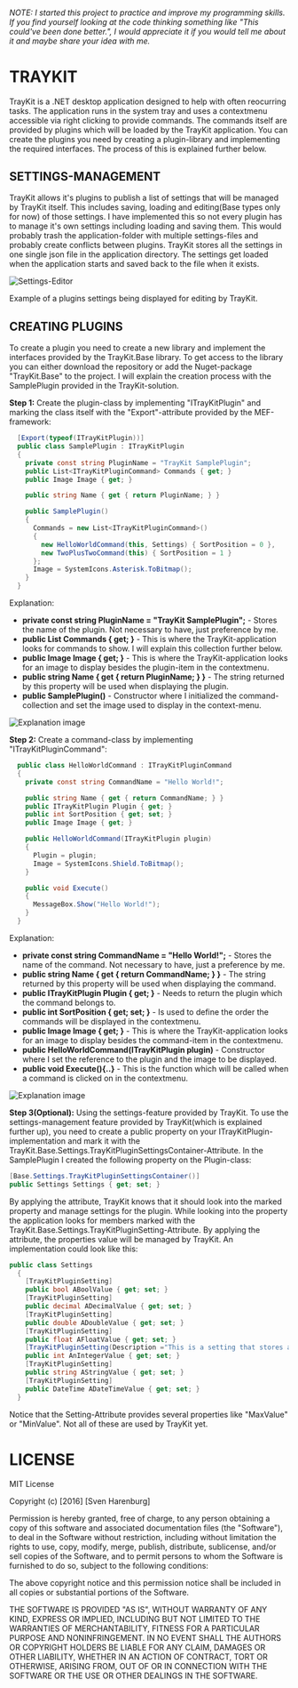 ###### NOTE: I started this project to practice and improve my programming skills. If you find yourself looking at the code thinking something like "This could've been done better.", I would appreciate it if you would tell me about it and maybe share your idea with me.


# TRAYKIT

TrayKit is a .NET desktop application designed to help with often reocurring tasks. The application runs in the system tray and uses a contextmenu accessible via right clicking to provide commands.
The commands itself are provided by plugins which will be loaded by the TrayKit application. You can create the plugins you need by creating a plugin-library and implementing the required interfaces. The process of this is explained further below.



## SETTINGS-MANAGEMENT

TrayKit allows it's plugins to publish a list of settings that will be managed by TrayKit itself. This includes saving, loading and editing(Base types only for now) of those settings. I have implemented this so not every plugin has to manage it's own settings including loading and saving them. This would probably trash the application-folder with multiple settings-files and probably create conflicts between plugins.
TrayKit stores all the settings in one single json file in the application directory. The settings get loaded when the application starts and saved back to the file when it exists.

![Settings-Editor](http://i.imgur.com/KpWXJt8.png "Settings-Editor image")

Example of a plugins settings being displayed for editing by TrayKit.


## CREATING PLUGINS

To create a plugin you need to create a new library and implement the interfaces provided by the TrayKit.Base library. To get access to the library you can either download the repository or add the Nuget-package "TrayKit.Base" to the project. I will explain the creation process with the SamplePlugin provided in the TrayKit-solution.

**Step 1:**
Create the plugin-class by implementing "ITrayKitPlugin" and marking the class itself with the "Export"-attribute provided by the MEF-framework:

```C#
  [Export(typeof(ITrayKitPlugin))]
  public class SamplePlugin : ITrayKitPlugin
  {
	private const string PluginName = "TrayKit SamplePlugin";
    public List<ITrayKitPluginCommand> Commands { get; }
    public Image Image { get; }

	public string Name { get { return PluginName; } }

    public SamplePlugin()
    {
      Commands = new List<ITrayKitPluginCommand>()
      {
        new HelloWorldCommand(this, Settings) { SortPosition = 0 },
        new TwoPlusTwoCommand(this) { SortPosition = 1 }
      };
      Image = SystemIcons.Asterisk.ToBitmap();
    }
  }
```


Explanation:

* **private const string PluginName = "TrayKit SamplePlugin";** - Stores the name of the plugin. Not necessary to have, just preference by me.
* **public List<ITrayKitPluginCommand> Commands { get; }** - This is where the TrayKit-application looks for commands to show. I will explain this collection further below.
* **public Image Image { get; }** - This is where the TrayKit-application looks for an image to display besides the plugin-item in the contextmenu.
* **public string Name { get { return PluginName; } }** - The string returned by this property will be used when displaying the plugin.
* **public SamplePlugin()** - Constructor where I initialized the command-collection and set the image used to display in the context-menu.

![Explanation image](http://i.imgur.com/XzF075c.png "Plugin-class explanation")

**Step 2:**
Create a command-class by implementing "ITrayKitPluginCommand":

```C#
  public class HelloWorldCommand : ITrayKitPluginCommand
  {
    private const string CommandName = "Hello World!";

    public string Name { get { return CommandName; } }
    public ITrayKitPlugin Plugin { get; }
    public int SortPosition { get; set; }
    public Image Image { get; }

    public HelloWorldCommand(ITrayKitPlugin plugin)
    {
      Plugin = plugin;
      Image = SystemIcons.Shield.ToBitmap();
    }

    public void Execute()
    {
      MessageBox.Show("Hello World!");
    }
  }
```
		
Explanation:

* **private const string CommandName = "Hello World!";** - Stores the name of the command. Not necessary to have, just a preference by me.
* **public string Name { get { return CommandName; } }** - The string returned by this property will be used when displaying the command.
* **public ITrayKitPlugin Plugin { get; }** - Needs to return the plugin which the command belongs to.
* **public int SortPosition { get; set; }** - Is used to define the order the commands will be displayed in the contextmenu.
* **public Image Image { get; }** - This is where the TrayKit-application looks for an image to display besides the command-item in the contextmenu.
* **public HelloWorldCommand(ITrayKitPlugin plugin)** - Constructor where I set the reference to the plugin and the image to be displayed.
* **public void Execute(){..}** - This is the function which will be called when a command is clicked on in the contextmenu.

![Explanation image](http://i.imgur.com/JySiOaR.png	 "Command-class explanation")
	
	
**Step 3(Optional):**
Using the settings-feature provided by TrayKit. To use the settings-management feature provided by TrayKit(which is explained further up), you need to create a public property on your ITrayKitPlugin-implementation and mark it with the TrayKit.Base.Settings.TrayKitPluginSettingsContainer-Attribute. In the SamplePlugin I created the following property on the Plugin-class:

```C#
[Base.Settings.TrayKitPluginSettingsContainer()]
public Settings Settings { get; set; }
```
	
	
By applying the attribute, TrayKit knows that it should look into the marked property and manage settings for the plugin. While looking into the property the application looks for members marked with the TrayKit.Base.Settings.TrayKitPluginSetting-Attribute. By applying the attribute, the properties value will be managed by TrayKit. An implementation could look like this:
	
```C#	
public class Settings
  {
    [TrayKitPluginSetting]
    public bool ABoolValue { get; set; }
    [TrayKitPluginSetting]
    public decimal ADecimalValue { get; set; }
    [TrayKitPluginSetting]
    public double ADoubleValue { get; set; }
    [TrayKitPluginSetting]
    public float AFloatValue { get; set; }
    [TrayKitPluginSetting(Description ="This is a setting that stores an integer value.")]
    public int AnIntegerValue { get; set; }
    [TrayKitPluginSetting]
    public string AStringValue { get; set; }    
    [TrayKitPluginSetting]
    public DateTime ADateTimeValue { get; set; }
  }
```	
	
	
Notice that the Setting-Attribute provides several properties like "MaxValue" or "MinValue". Not all of these are used by TrayKit yet.
	
# LICENSE

MIT License

Copyright (c) [2016] [Sven Harenburg]

Permission is hereby granted, free of charge, to any person obtaining a copy
of this software and associated documentation files (the "Software"), to deal
in the Software without restriction, including without limitation the rights
to use, copy, modify, merge, publish, distribute, sublicense, and/or sell
copies of the Software, and to permit persons to whom the Software is
furnished to do so, subject to the following conditions:

The above copyright notice and this permission notice shall be included in all
copies or substantial portions of the Software.

THE SOFTWARE IS PROVIDED "AS IS", WITHOUT WARRANTY OF ANY KIND, EXPRESS OR
IMPLIED, INCLUDING BUT NOT LIMITED TO THE WARRANTIES OF MERCHANTABILITY,
FITNESS FOR A PARTICULAR PURPOSE AND NONINFRINGEMENT. IN NO EVENT SHALL THE
AUTHORS OR COPYRIGHT HOLDERS BE LIABLE FOR ANY CLAIM, DAMAGES OR OTHER
LIABILITY, WHETHER IN AN ACTION OF CONTRACT, TORT OR OTHERWISE, ARISING FROM,
OUT OF OR IN CONNECTION WITH THE SOFTWARE OR THE USE OR OTHER DEALINGS IN THE
SOFTWARE.
